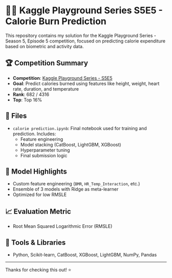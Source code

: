 # 🏋️‍♂️ Kaggle Playground Series S5E5 - Calorie Burn Prediction

This repository contains my solution for the Kaggle Playground Series - Season 5, Episode 5 competition, focused on predicting calorie expenditure based on biometric and activity data.

## 🏆 Competition Summary

- **Competition**: [Kaggle Playground Series - S5E5](https://www.kaggle.com/competitions/playground-series-s5e5/overview)
- **Goal**: Predict calories burned using features like height, weight, heart rate, duration, and temperature
- **Rank**: 682 / 4316
- **Top**: Top 16%

## 📂 Files

- `calorie prediction.ipynb`: Final notebook used for training and prediction. Includes:
  - Feature engineering
  - Model stacking (CatBoost, LightGBM, XGBoost)
  - Hyperparameter tuning
  - Final submission logic

## 🚀 Model Highlights

- Custom feature engineering (`BMR`, `HR_Temp_Interaction`, etc.)
- Ensemble of 3 models with Ridge as meta-learner
- Optimized for low RMSLE

## 📈 Evaluation Metric
- Root Mean Squared Logarithmic Error (RMSLE)

## 🧠 Tools & Libraries
- Python, Scikit-learn, CatBoost, XGBoost, LightGBM, NumPy, Pandas

---

Thanks for checking this out! ⭐
